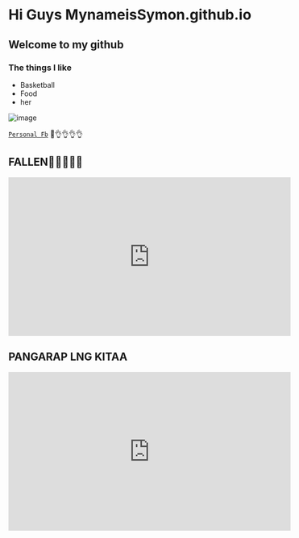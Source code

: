 # Hi Guys MynameisSymon.github.io
## Welcome to my github
### The things I like
- Basketball
- Food
- her

![image](https://user-images.githubusercontent.com/118153124/202375719-6d816733-0b34-43f1-90e6-37a15c1a16ab.png)


[`Personal Fb`](https://www.facebook.com/profile.php?id=100016667089129)
👀👌👌👌👌

## FALLEN🙈🙈🙈🙉🙊
<iframe width="560" height="315" src="https://www.youtube.com/embed/S3wytd6ZbXc" title="YouTube video player" frameborder="0" allow="accelerometer; autoplay; clipboard-write; encrypted-media; gyroscope; picture-in-picture" allowfullscreen></iframe>
  
  ## PANGARAP LNG KITAA
  <iframe width="560" height="315" src="https://www.youtube.com/embed/0fa1E-X4DGo" title="YouTube video player" frameborder="0" allow="accelerometer; autoplay; clipboard-write; encrypted-media; gyroscope; picture-in-picture" allowfullscreen></iframe>
  
